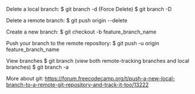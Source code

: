 Delete a local branch:
$ git branch -d (Force Delete) $ git branch -D

Delete a remote branch:
$ git push origin --delete

Create a new branch:
$ git checkout -b feature_branch_name

Push your branch to the remote repository:
$ git push -u origin feature_branch_name

View branches
$ git branch (view both remote-tracking branches and local branches) $ git branch -a

More about git: https://forum.freecodecamp.org/t/push-a-new-local-branch-to-a-remote-git-repository-and-track-it-too/13222
